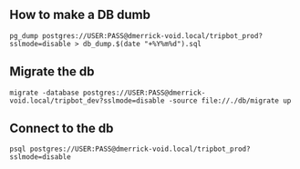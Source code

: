 
## How to make a DB dumb

```
pg_dump postgres://USER:PASS@dmerrick-void.local/tripbot_prod?sslmode=disable > db_dump.$(date "+%Y%m%d").sql
```

## Migrate the db

```
migrate -database postgres://USER:PASS@dmerrick-void.local/tripbot_dev?sslmode=disable -source file://./db/migrate up
```


## Connect to the db

```
psql postgres://USER:PASS@dmerrick-void.local/tripbot_prod?sslmode=disable
```

